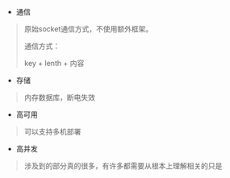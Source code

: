 - 通信

> 原始socket通信方式，不使用额外框架。
>
> 通信方式：
>
> key + lenth + 内容

- 存储

> 内存数据库，断电失效

- 高可用

> 可以支持多机部署

- 高并发

> 涉及到的部分真的很多，有许多都需要从根本上理解相关的只是

